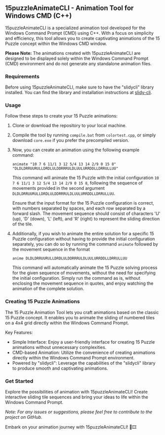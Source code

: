 ## 15puzzleAnimateCLI - Animation Tool for Windows CMD (C++)

15puzzleAnimateCLI is a specialized animation tool developed for the Windows Command Prompt (CMD) using C++. With a focus on simplicity and efficiency, this tool allows you to create captivating animations of the 15 Puzzle concept within the Windows CMD window.

**Please Note:** The animations created with 15puzzleAnimateCLI are designed to be displayed solely within the Windows Command Prompt (CMD) environment and do not generate any standalone animation files.

### Requirements

Before using 15puzzleAnimateCLI, make sure to have the "slidycli" library installed. You can find the library and installation instructions at [slidy-cli](https://github.com/benwh1/slidy-cli/releases).

### Usage

Follow these steps to create your 15 Puzzle animations:

1. Clone or download the repository to your local machine.

2. Compile the tool by running `compile.bat` from `colortest.cpp`, or simply download `core.exe` if you prefer the precompiled version.

3. Now, you can create an animation using the following example command:

   ```
   animate "10 7 6 11/1 3 12 5/4 13 14 2/9 0 15 8" "DLDLDRRUURULLDRDLULDDRRRULDLUULURRDDLLDRRULLUU"
   ```

   This command will animate the 15 Puzzle with the initial configuration `10 7 6 11/1 3 12 5/4 13 14 2/9 0 15 8`, following the sequence of movements provided in the second argument `DLDLDRRUURULLDRDLULDDRRRULDLUULURRDDLLDRRULLUU`.

   Ensure that the input format for the 15 Puzzle configuration is correct, with numbers separated by spaces, and each row separated by a forward slash. The movement sequence should consist of characters 'U' (up), 'D' (down), 'L' (left), and 'R' (right) to represent the sliding direction of the tile.
4. Additionally, if you wish to animate the entire solution for a specific 15 Puzzle configuration without having to provide the initial configuration separately, you can do so by running the command `animate` followed by the movement sequence in the format
   ```
   anime DLDLDRRUURULLDRDLULDDRRRULDLUULURRDDLLDRRULLUU
   ```
   This command will automatically animate the 15 Puzzle solving process for the given sequence of movements, without the need for specifying the initial configuration. Simply run the command as is, without enclosing the movement sequence in quotes, and enjoy watching the animation of the complete solution.


### Creating 15 Puzzle Animations

The 15 Puzzle Animation Tool lets you craft animations based on the classic 15 Puzzle concept. It enables you to animate the sliding of numbered tiles on a 4x4 grid directly within the Windows Command Prompt.

Key Features:
- Simple Interface: Enjoy a user-friendly interface for creating 15 Puzzle animations without unnecessary complexities.
- CMD-based Animation: Utilize the convenience of creating animations directly within the Windows Command Prompt environment.
- Powered by "slidycli": Leverage the capabilities of the "slidycli" library to produce smooth and captivating animations.

### Get Started

Explore the possibilities of animation with 15puzzleAnimateCLI! Create interactive sliding tile sequences and bring your ideas to life within the Windows Command Prompt.

*Note: For any issues or suggestions, please feel free to contribute to the project on GitHub.*

Embark on your animation journey with 15puzzleAnimateCLI! 🚀🎞️
